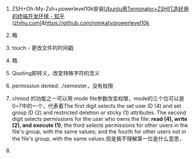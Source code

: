 1. ZSH+Oh-My-Zsh+powerlevel10k安装[Ubuntu用Terminator+ZSH打造好用的终端开发环境 - 知乎 (zhihu.com)](https://zhuanlan.zhihu.com/p/346665734)&https://github.com/romkatv/powerlevel10k
2. 略
3. touch - 更改文件的时间戳
4. 略
5. Quoting即转义，改变特殊字符的含义
6. permission denied: ./semester，没有权限
7. chmod 的功能之一可以用 mode file参数改变权限，mode的三个位可以是0~7中的一个，代表着The first digit selects the set user ID (4) and set group ID (2) and restricted deletion or sticky  (1)  attributes.   The  second digit  selects permissions for the user who owns the file: **read (4), write (2), and execute (1)**; the third selects permissions for other users in the file's group, with the same values;  and  the fourth for other users not in the file's group, with the same values.但是我不理解第一位是什么意思，

9. 